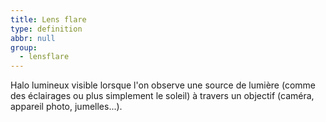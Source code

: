 ```yaml
---
title: Lens flare
type: definition
abbr: null
group:
  - lensflare
---
```

Halo lumineux visible lorsque l'on observe une source de lumière (comme des éclairages ou plus simplement le soleil) à travers un objectif (caméra, appareil photo, jumelles...).
